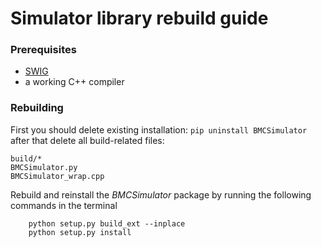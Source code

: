 # Simulator library rebuild guide

### Prerequisites
   - [SWIG](http://www.swig.org/exec.html)
   - a working C++ compiler
  
### Rebuilding
First you should delete existing installation: `pip uninstall BMCSimulator` after that delete all build-related files:
```
build/* 
BMCSimulator.py
BMCSimulator_wrap.cpp
```

Rebuild and reinstall the *BMCSimulator* package by running the following commands in the terminal
```
    python setup.py build_ext --inplace
    python setup.py install
```
